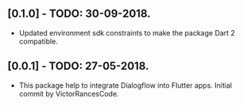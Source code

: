 ## [0.1.0] - TODO: 30-09-2018.

* Updated environment sdk constraints to make the package Dart 2 compatible.

## [0.0.1] - TODO: 27-05-2018.

* This package help to integrate Dialogflow into Flutter apps. Initial commit by VictorRancesCode.

